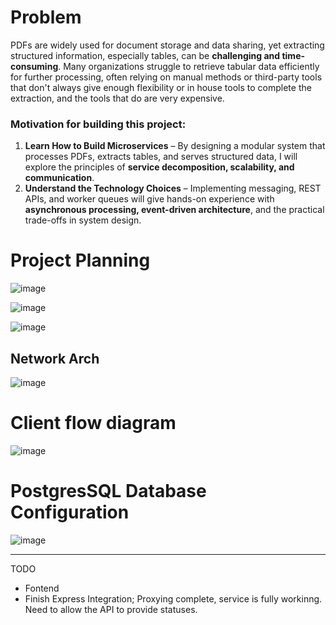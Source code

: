 # Problem
PDFs are widely used for document storage and data sharing, yet extracting structured information, especially tables, can be **challenging and time-consuming**. Many organizations struggle to retrieve tabular data efficiently for further processing, often relying on manual methods or third-party tools that don't always give enough flexibility or in house tools to complete the extraction, and the tools that do are very expensive.

### Motivation for building this project:
1. **Learn How to Build Microservices** – By designing a modular system that processes PDFs, extracts tables, and serves structured data, I will explore the principles of **service decomposition, scalability, and communication**.
2. **Understand the Technology Choices** – Implementing messaging, REST APIs, and worker queues will give hands-on experience with **asynchronous processing, event-driven architecture**, and the practical trade-offs in system design.

   
# Project Planning
![image](https://github.com/user-attachments/assets/c16095ed-a0df-4354-b6e8-6b138e5e76c6)

![image](https://github.com/user-attachments/assets/71c252f1-958d-43e5-837f-9a8a253c1d15)

![image](https://github.com/user-attachments/assets/66bb2d82-43d4-4bb3-b074-7aad67935814)

## Network Arch
![image](https://github.com/user-attachments/assets/067c915d-8d19-43a9-aba7-55542f880e85)


# Client flow diagram
![image](https://github.com/user-attachments/assets/e0447144-513f-4db6-b518-a69a4bcafd43)


# PostgresSQL Database Configuration
![image](https://github.com/user-attachments/assets/9fae3b2d-5399-41b7-b326-c933fa200f66)


---
TODO
- Fontend
- Finish Express Integration; Proxying complete, service is fully workinng. Need to allow the API to provide statuses.
